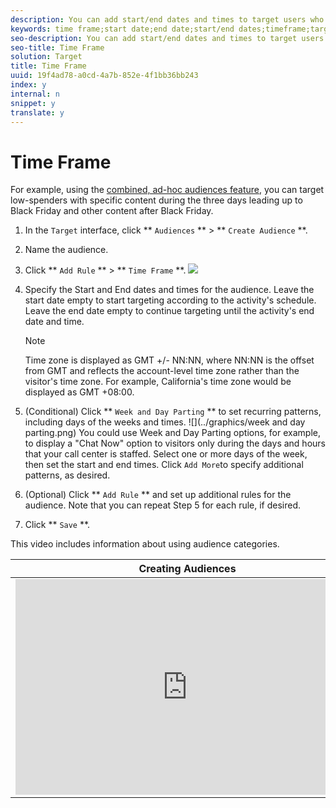 ```yaml
---
description: You can add start/end dates and times to target users who visit your site during a specific time frame. You can also set Week and Day Parting options to create recurring patterns for audience targeting.
keywords: time frame;start date;end date;start/end dates;timeframe;target schedule;week parting;day parting;parting
seo-description: You can add start/end dates and times to target users who visit your site during a specific time frame. You can also set Week and Day Parting options to create recurring patterns for audience targeting.
seo-title: Time Frame
solution: Target
title: Time Frame
uuid: 19f4ad78-a0cd-4a7b-852e-4f1bb36bb243
index: y
internal: n
snippet: y
translate: y
---
```


# Time Frame

For example, using the [combined, ad-hoc audiences feature](c_combining-multiple-audiences.md#concept_A7386F1EA4394BD2AB72399C225981E5), you can target low-spenders with specific content during the three days leading up to Black Friday and other content after Black Friday. 

1. In the `Target` interface, click ** `Audiences` ** > ** `Create Audience` **. 

1. Name the audience.

1. Click ** `Add Rule` ** > ** `Time Frame` **. 
   ![](../graphics/target_timeframe_dialog.png) 

1. Specify the Start and End dates and times for the audience.
   Leave the start date empty to start targeting according to the activity's schedule. Leave the end date empty to continue targeting until the activity's end date and time.

   >[!NOTE]
   >
   >Time zone is displayed as GMT +/- NN:NN, where NN:NN is the offset from GMT and reflects the account-level time zone rather than the visitor's time zone. For example, California's time zone would be displayed as GMT +08:00.


1. (Conditional) Click ** `Week and Day Parting` ** to set recurring patterns, including days of the weeks and times. 
   ![](../graphics/week and day parting.png) 
   You could use Week and Day Parting options, for example, to display a "Chat Now" option to visitors only during the days and hours that your call center is staffed.
   Select one or more days of the week, then set the start and end times. Click `Add More`to specify additional patterns, as desired. 

1. (Optional) Click ** `Add Rule` ** and set up additional rules for the audience. 
   Note that you can repeat Step 5 for each rule, if desired.

1. Click ** `Save` **. 


This video includes information about using audience categories.

<table id="table_A3A70CC0C9F54131BB9F098B4DA8C9D6"> 
 <thead> 
  <tr> 
   <th class="entry" colspan="2">Creating Audiences</th> 
   <th colname="col3" class="entry">9:58</th> 
  </tr>
 </thead>
 <tbody> 
  <tr> 
   <td colspan="2"> 
    <div width="550" class="video-iframe"> 
     <iframe src="https://www.youtube.com/embed/wV9lVTSOxMk/" frameborder="0" webkitallowfullscreen="true" mozallowfullscreen="true" oallowfullscreen="true" msallowfullscreen="true" allowfullscreen="allowfullscreen" scrolling="no" width="550" height="345">https://www.youtube.com/embed/wV9lVTSOxMk/</iframe>
    </div> </td> 
   <td colname="col3"> <p> 
     <ul id="ul_FF4FEC7BC7A34461BAA54FBE18A8E63B"> 
      <li id="li_7D6D4CB2E771430F84D2B658F8611532">Create audiences</li> 
      <li id="li_8529CB01E80B4C89B74287882AE0DA9D">Define audience categories</li> 
     </ul> </p> </td> 
  </tr> 
 </tbody> 
</table>

